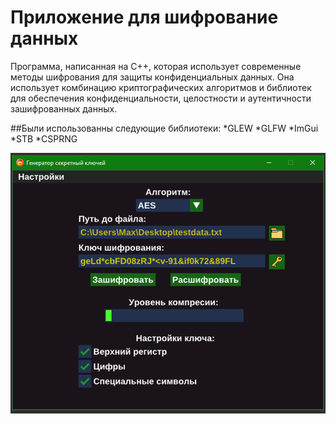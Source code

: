 # Приложение для шифрование данных
Программа, написанная на C++, которая использует современные методы шифрования для защиты конфиденциальных данных.
Она использует комбинацию криптографических алгоритмов и библиотек для обеспечения конфиденциальности, целостности и аутентичности зашифрованных данных.

##Были использованны следующие библиотеки:
    *GLEW
    *GLFW
    *ImGui
    *STB
    *CSPRNG

![app](https://github.com/MaximSadovskiy/CryptographyApp/blob/main/app.png)
